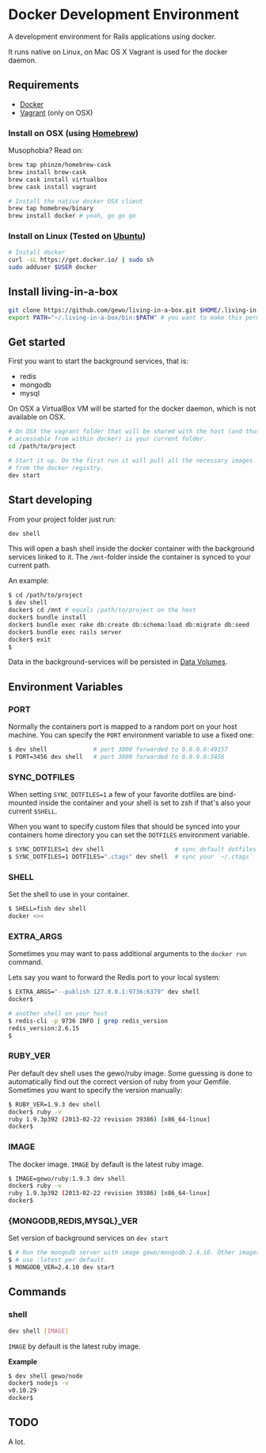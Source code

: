 # Docker Development Environment

A development environment for Rails applications using docker.

It runs native on Linux, on Mac OS X Vagrant is used for the docker
daemon.

## Requirements

* [Docker](http://www.docker.io/)
* [Vagrant](http://vagrantup.com/) (only on OSX)

### Install on OSX (using [Homebrew](http://brew.sh))

Musophobia? Read on:

```sh
brew tap phinze/homebrew-cask
brew install brew-cask
brew cask install virtualbox
brew cask install vagrant

# Install the native docker OSX client
brew tap homebrew/binary
brew install docker # yeah, go go go
```

### Install on Linux (Tested on [Ubuntu](http://www.ubuntu.com/))

```sh
# Install docker
curl -sL https://get.docker.io/ | sudo sh
sudo adduser $USER docker
```

## Install living-in-a-box

```sh
git clone https://github.com/gewo/living-in-a-box.git $HOME/.living-in-a-box
export PATH="~/.living-in-a-box/bin:$PATH" # you want to make this permanent
```

## Get started

First you want to start the background services, that is:

* redis
* mongodb
* mysql

On OSX a VirtualBox VM will be started for the docker daemon, which is
not available on OSX.

```sh
# On OSX the vagrant folder that will be shared with the host (and thus
# accessable from within docker) is your current folder.
cd /path/to/project

# Start it up. On the first run it will pull all the necessary images
# from the docker registry.
dev start
```

## Start developing

From your project folder just run:

```sh
dev shell
```

This will open a bash shell inside the docker container with the
background services linked to it. The `/mnt`-folder inside the container
is synced to your current path.

An example:

```sh
$ cd /path/to/project
$ dev shell
docker$ cd /mnt # equals /path/to/project on the host
docker$ bundle install
docker$ bundle exec rake db:create db:schema:load db:migrate db:seed
docker$ bundle exec rails server
docker$ exit
$
```

Data in the background-services will be persisted in
[Data Volumes](http://docs.docker.io/en/latest/use/working_with_volumes/).

## Environment Variables

### PORT

Normally the containers port is mapped to a random port on your host
machine. You can specify the `PORT` environment variable to use a fixed
one:

```sh
$ dev shell             # port 3000 forwarded to 0.0.0.0:49157
$ PORT=3456 dev shell   # port 3000 forwarded to 0.0.0.0:3456
```

### SYNC_DOTFILES

When setting `SYNC_DOTFILES=1` a few of your favorite dotfiles are
bind-mounted inside the container and your shell is set to zsh if that's
also your current `$SHELL`.

When you want to specify custom files that should be synced into your
containers home directory you can set the `DOTFILES` environment
variable.

```sh
$ SYNC_DOTFILES=1 dev shell                    # sync default dotfiles
$ SYNC_DOTFILES=1 DOTFILES=".ctags" dev shell  # sync your `~/.ctags`
```

### SHELL

Set the shell to use in your container.

```sh
$ SHELL=fish dev shell
docker <><
```

### EXTRA_ARGS

Sometimes you may want to pass additional arguments to the `docker run`
command. 

Lets say you want to forward the Redis port to your local system:

```sh
$ EXTRA_ARGS="--publish 127.0.0.1:9736:6379" dev shell
docker$

# another shell on your host
$ redis-cli -p 9736 INFO | grep redis_version
redis_version:2.6.15
$
```

### RUBY_VER

Per default dev shell uses the gewo/ruby image.  Some guessing is done
to automatically find out the correct version of ruby from your Gemfile.
Sometimes you want to specify the version manually:

```sh
$ RUBY_VER=1.9.3 dev shell
docker$ ruby -v
ruby 1.9.3p392 (2013-02-22 revision 39386) [x86_64-linux]
docker$
```

### IMAGE

The docker image. `IMAGE` by default is the latest ruby image.

```sh
$ IMAGE=gewo/ruby:1.9.3 dev shell
docker$ ruby -v
ruby 1.9.3p392 (2013-02-22 revision 39386) [x86_64-linux]
docker$
```

### {MONGODB,REDIS,MYSQL}\_VER

Set version of background services on `dev start`

```sh
$ # Run the mongodb server with image gewo/mongodb:2.4.10. Other images
$ # use :latest per default.
$ MONGODB_VER=2.4.10 dev start
```

## Commands

### shell

```sh
dev shell [IMAGE]
```

`IMAGE` by default is the latest ruby image.

**Example**

```sh
$ dev shell gewo/node
docker$ nodejs -v
v0.10.29
docker$
```

## TODO

A lot.
